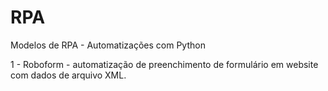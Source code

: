# RPA
Modelos de RPA - Automatizações com Python

1 - Roboform - automatização de preenchimento de formulário em website com dados de arquivo XML.

